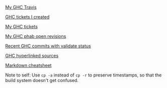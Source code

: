 [My GHC Travis](https://travis-ci.org/niteria/ghc/branches)

[GHC tickets I created](https://ghc.haskell.org/trac/ghc/query?status=closed&status=infoneeded&status=merge&status=new&status=patch&status=upstream&reporter=~niteria&col=id&col=summary&col=status&col=type&col=priority&col=milestone&col=component&order=priority)

[My GHC tickets](https://ghc.haskell.org/trac/ghc/report/7)

[My GHC phab open revisions](https://phabricator.haskell.org/differential/query/active/)

[Recent GHC commits with validate status](https://phabricator.haskell.org/diffusion/GHC/history/master/)

[GHC hyperlinked sources](http://niteria.github.io/ghc/doc-index-All.html)

[Markdown cheatsheet](https://github.com/adam-p/markdown-here/wiki/Markdown-Cheatsheet)

Note to self: Use `cp -a` instead of `cp -r` to preserve timestamps, so that the build system
doesn't get confused.
